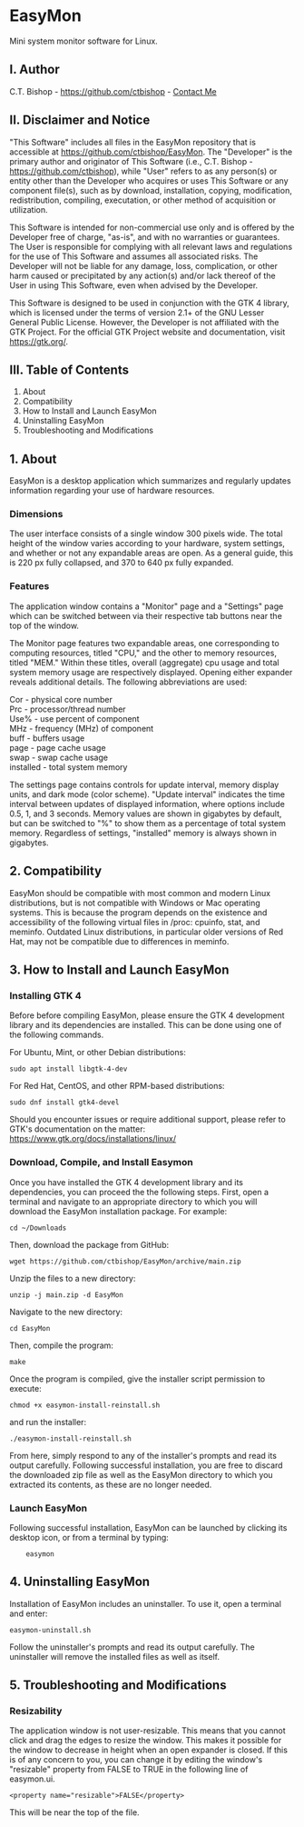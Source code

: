 # EasyMon

Mini system monitor software for Linux.


## I. Author

C.T. Bishop - https://github.com/ctbishop - [Contact Me](https://www.casandrabishop.com/contact.html)


## II. Disclaimer and Notice

"This Software" includes all files in the EasyMon repository that is
accessible at https://github.com/ctbishop/EasyMon. The "Developer" is the
primary author and originator of This Software (i.e., C.T. Bishop -
https://github.com/ctbishop), while "User" refers to as any person(s) or
entity other than the Developer who acquires or uses This Software or any
component file(s), such as by download, installation, copying, modification,
redistribution, compiling, executation, or other method of acquisition or
utilization.

This Software is intended for non-commercial use only and is offered by the
Developer free of charge, "as-is", and with no warranties or guarantees. The
User is responsible for complying with all relevant laws and regulations for
the use of This Software and assumes all associated risks. The Developer
will not be liable for any damage, loss, complication, or other harm caused
or precipitated by any action(s) and/or lack thereof of the User in using
This Software, even when advised by the Developer.

This Software is designed to be used in conjunction with the GTK 4 library,
which is licensed under the terms of version 2.1+ of the GNU Lesser General
Public License. However, the Developer is not affiliated with the GTK
Project. For the official GTK Project website and documentation, visit
https://gtk.org/. 


## III. Table of Contents

1. About  
2. Compatibility  
3. How to Install and Launch EasyMon
4. Uninstalling EasyMon
5. Troubleshooting and Modifications


## 1. About

EasyMon is a desktop application which summarizes and regularly updates
information regarding your use of hardware resources.

### Dimensions
The user interface consists of a single window 300 pixels wide. The total
height of the window varies according to your hardware, system settings, and
whether or not any expandable areas are open. As a general guide, this is
220 px fully collapsed, and 370 to 640 px fully expanded. 

### Features
The application window contains a "Monitor" page and a "Settings" page which
can be switched between via their respective tab buttons near the top of
the window.

The Monitor page features two expandable areas, one corresponding to
computing resources, titled "CPU," and the other to memory resources, titled
"MEM." Within these titles, overall (aggregate) cpu usage and total system
memory usage are respectively displayed. Opening either expander reveals
additional details. The following abbreviations are used:

Cor - physical core number  
Prc - processor/thread number  
Use% - use percent of component  
MHz - frequency (MHz) of component  
buff - buffers usage  
page - page cache usage  
swap - swap cache usage  
installed - total system memory  

The settings page contains controls for update interval, memory display
units, and dark mode (color scheme). "Update interval" indicates the time
interval between updates of displayed information, where options include
0.5, 1, and 3 seconds. Memory values are shown in gigabytes by default, but
can be switched to "%" to show them as a percentage of total system memory.
Regardless of settings, "installed" memory is always shown in gigabytes.


## 2. Compatibility

EasyMon should be compatible with most common and modern Linux
distributions, but is not compatible with Windows or Mac operating systems.
This is because the program depends on the existence and accessibility of
the following virtual files in /proc: cpuinfo, stat, and meminfo. Outdated
Linux distributions, in particular older versions of Red Hat, may not be
compatible due to differences in meminfo.


## 3. How to Install and Launch EasyMon

### Installing GTK 4
Before before compiling EasyMon, please ensure the GTK 4 development library
and its dependencies are installed. This can be done using one of the
following commands.

For Ubuntu, Mint, or other Debian distributions:

    sudo apt install libgtk-4-dev

For Red Hat, CentOS, and other RPM-based distributions:

    sudo dnf install gtk4-devel

Should you encounter issues or require additional support, please refer to
GTK's documentation on the matter:
https://www.gtk.org/docs/installations/linux/

### Download, Compile, and Install Easymon
Once you have installed the GTK 4 development library and its dependencies,
you can proceed the the following steps. First, open a terminal and navigate
to an appropriate directory to which you will download the EasyMon
installation package. For example:

    cd ~/Downloads

Then, download the package from GitHub:

    wget https://github.com/ctbishop/EasyMon/archive/main.zip

Unzip the files to a new directory:

    unzip -j main.zip -d EasyMon

Navigate to the new directory:

    cd EasyMon

Then, compile the program:

    make

Once the program is compiled, give the installer script permission to execute:

    chmod +x easymon-install-reinstall.sh

and run the installer:

    ./easymon-install-reinstall.sh

From here, simply respond to any of the installer's prompts and read its
output carefully. Following successful installation, you are free to discard
the downloaded zip file as well as the EasyMon directory to which you
extracted its contents, as these are no longer needed.

### Launch EasyMon
Following successful installation, EasyMon can be launched by clicking its
desktop icon, or from a terminal by typing:

        easymon


## 4. Uninstalling EasyMon

Installation of EasyMon includes an uninstaller. To use it, open a terminal
and enter:

    easymon-uninstall.sh

Follow the uninstaller's prompts and read its output carefully. The
uninstaller will remove the installed files as well as itself.


## 5. Troubleshooting and Modifications

### Resizability
The application window is not user-resizable. This means that you cannot
click and drag the edges to resize the window. This makes it possible for
the window to decrease in height when an open expander is closed. If this is
of any concern to you, you can change it by editing the window's "resizable"
property from FALSE to TRUE in the following line of easymon.ui.

    <property name="resizable">FALSE</property>

This will be near the top of the file.
